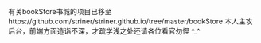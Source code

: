 有关bookStore书城的项目已移至https://github.com/striner/striner.github.io/tree/master/bookStore
本人主攻后台，前端方面造诣不深，才疏学浅之处还请各位看官勿怪 ^_^
